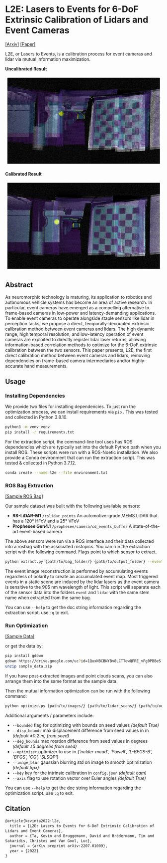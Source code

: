 # L2E: Lasers to Events for 6-DoF Extrinsic Calibration of Lidars and Event Cameras
[[Arxiv]](https://arxiv.org/abs/2207.01009v1) [[Paper]](https://arxiv.org/pdf/2207.01009v1)

L2E, or Lasers to Events, is a calibration process for event cameras and lidar via mutual information maximization. 

**Uncalibrated Result**

![Uncalibrated frame camera image.](docs/images/uncalibrated.png)

**Calibrated Result**

![Calibrated frame camera image.](docs/images/calibrated.png)

## Abstract

As neuromorphic technology is maturing, its application to robotics and autonomous vehicle systems has become an area of active research. In particular, event cameras have emerged as a compelling alternative to frame-based cameras in low-power and latency-demanding applications. To enable event cameras to operate alongside staple sensors like lidar in perception tasks, we propose a direct, temporally-decoupled extrinsic calibration method between event cameras and lidars. The high dynamic range, high temporal resolution, and low-latency operation of event cameras are exploited to directly register lidar laser returns, allowing information-based correlation methods to optimize for the 6-DoF extrinsic calibration between the two sensors. This paper presents, L2E, the first direct calibration method between event cameras and lidars, removing dependencies on frame-based camera intermediaries and/or highly-accurate hand measurements.

## Usage

### Installing Dependencies

We provide two files for installing dependencies. To just run the optimization process, we can install requirements via `pip` . This was tested and collected in Python 3.8.10. 

```bash
python3 -m venv venv
pip install -r requirements.txt
```

For the extraction script, the command-line tool uses has ROS dependencies which are typically set into the default Python path when you install ROS. These scripts were run with a ROS-Noetic installation. We also provide a Conda environment that can run the extraction script. This was tested & collected in Python 3.7.12.

```bash
conda create --name l2e --file environment.txt
```

### ROS Bag Extraction

[[Sample ROS Bag]](https://drive.google.com/file/d/1yOeh6oB30gYrakfRZU4Pxx3r9lyid7Uh/view?usp=sharing)

Our sample dataset was built with the following available sensors:

- **RS-LiDAR-M1**  `/rslidar_points`  An automotive-grade MEMS LiDAR that has a 120° HFoV and a 25° VFoV
- **Prophesee Gen4.1** `/prophesee/camera/cd_events_buffer`  A state-of-the-art event-based camera

The above sensors were run via a ROS interface and their data collected into a rosbag with the associated rostopics. You can run the extraction script with the following command. Flags point to which sensor to extract. 

```bash
python extract.py {path/to/bag_folder/} {path/to/output_folder} --event --lidar
```

The event image reconstruction is performed by accumulating events regardless of polarity to create an accumulated event map. Most triggered events in a static scene are induced by the lidar lasers as the event camera is sensitive to the 905 nm wavelength of light. This script will separate each of the sensor data into the folders `event` and  `lidar` with the same stem name when extracted from the same bag.  

You can use `--help` to get the doc string information regarding the extraction script. use `:q` to exit.

### Run Optimization

[[Sample Data]](https://drive.google.com/file/d/1QuxNBCBNYBv8LCTTewQFRE_vFg0PBBeS/view?usp=sharing)

or get the data by:

```bash
pip install gdown
gdown https://drive.google.com/uc?id=1QuxNBCBNYBv8LCTTewQFRE_vFg0PBBeS
unzip sample_data.zip
```

If you have post-extracted images and point clouds scans, you can also arrange them into the same format as the sample data.

Then the mutual information optimization can be run with the following command:

```bash
python optimize.py {path/to/images/} {path/to/lidar_scans/} {path/to/output_folder/}
```

Additional arguments / parameters include:

- `--bounded` flag for optimizing with bounds on seed values *(default True)*
- `--disp_bounds` max displacement difference from seed values in m *(default ±0.2 m, from seed)*
- `--deg_bounds` max rotation difference from seed values in degrees *(default ±5 degrees from seed)*
- `--optimizer` optimizer to use in *{'nelder-mead', 'Powell', 'L-BFGS-B', 'BFGS', 'CG', 'SLSQP'}*
- `--image_blur` gaussian blurring std on image to smooth optimization *(default 5px)*
- `--key` key for the intrinsic calibration in `config.json` *(default cam)*
- `--axis` flag to use rotation vector over Euler angles *(default True)*

You can use `--help` to get the doc string information regarding the optimization script. use `:q` to exit.

## Citation

```
@article{kevinta2022:l2e,
  title = {L2E: Lasers to Events for 6-DoF Extrinsic Calibration of Lidars and Event Cameras},
  author = {Ta, Kevin and Bruggemann, David and Brödermann, Tim and Sakaridis, Christos and Van Gool, Luc},
  journal = {arXiv preprint arXiv:2207.01009},
  year = {2022}
}
```

